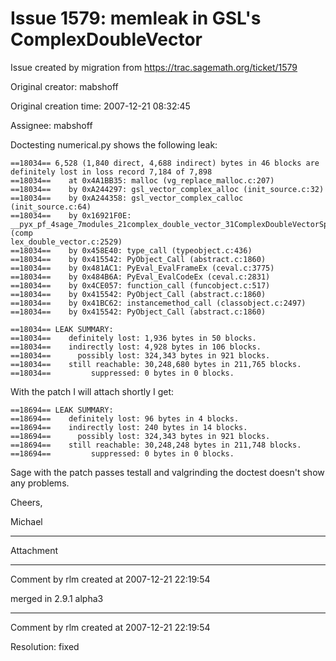 # Issue 1579: memleak in GSL's ComplexDoubleVector

Issue created by migration from https://trac.sagemath.org/ticket/1579

Original creator: mabshoff

Original creation time: 2007-12-21 08:32:45

Assignee: mabshoff

Doctesting numerical.py shows the following leak:

```
==18034== 6,528 (1,840 direct, 4,688 indirect) bytes in 46 blocks are definitely lost in loss record 7,184 of 7,898
==18034==    at 0x4A1BB35: malloc (vg_replace_malloc.c:207)
==18034==    by 0xA244297: gsl_vector_complex_alloc (init_source.c:32)
==18034==    by 0xA244358: gsl_vector_complex_calloc (init_source.c:64)
==18034==    by 0x16921F0E: __pyx_pf_4sage_7modules_21complex_double_vector_31ComplexDoubleVectorSpaceElement___init__ (comp
lex_double_vector.c:2529)
==18034==    by 0x458E40: type_call (typeobject.c:436)
==18034==    by 0x415542: PyObject_Call (abstract.c:1860)
==18034==    by 0x481AC1: PyEval_EvalFrameEx (ceval.c:3775)
==18034==    by 0x484B6A: PyEval_EvalCodeEx (ceval.c:2831)
==18034==    by 0x4CE057: function_call (funcobject.c:517)
==18034==    by 0x415542: PyObject_Call (abstract.c:1860)
==18034==    by 0x41BC62: instancemethod_call (classobject.c:2497)
==18034==    by 0x415542: PyObject_Call (abstract.c:1860)

==18034== LEAK SUMMARY:
==18034==    definitely lost: 1,936 bytes in 50 blocks.
==18034==    indirectly lost: 4,928 bytes in 106 blocks.
==18034==      possibly lost: 324,343 bytes in 921 blocks.
==18034==    still reachable: 30,248,680 bytes in 211,765 blocks.
==18034==         suppressed: 0 bytes in 0 blocks.
```

With the patch I will attach shortly I get:

```
==18694== LEAK SUMMARY:
==18694==    definitely lost: 96 bytes in 4 blocks.
==18694==    indirectly lost: 240 bytes in 14 blocks.
==18694==      possibly lost: 324,343 bytes in 921 blocks.
==18694==    still reachable: 30,248,248 bytes in 211,748 blocks.
==18694==         suppressed: 0 bytes in 0 blocks.
```

Sage with the patch passes testall and valgrinding the doctest doesn't show any problems.

Cheers,

Michael


---

Attachment


---

Comment by rlm created at 2007-12-21 22:19:54

merged in 2.9.1 alpha3


---

Comment by rlm created at 2007-12-21 22:19:54

Resolution: fixed
